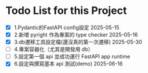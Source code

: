 # Todo List for this Project
- [x] 1.Pydantic的FastAPI config設定 2025-05-15
- [x] 2.新增 pyright 作為專案的 type checker 2025-05-16
- [x] 3.db遷移工具設定檔(還沒真的第一次遷移) 2025-05-30
- [ ] 4.專案容器化（尤其是開發用 db）
- [ ] 5.設定第一個 api 並成功運行 FastAPI app runtime
- [x] 6.設定與撰寫基本 api 測試(demo) 2025-06-16
